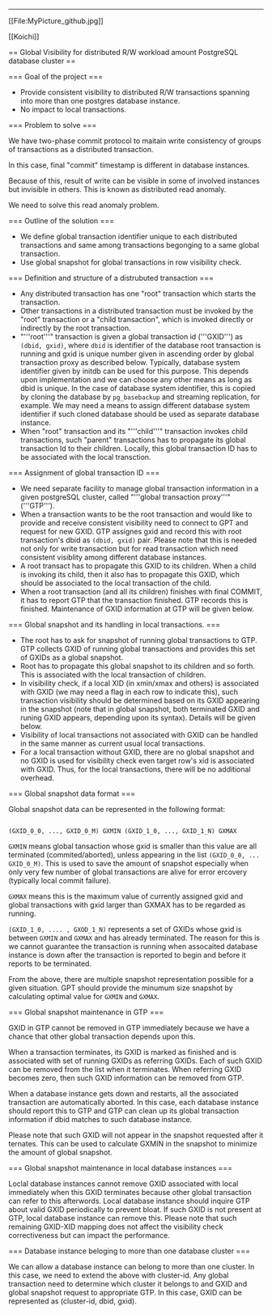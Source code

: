 
----
[[File:MyPicture_github.jpg]]

[[Koichi]]
 
== Global Visibility for distributed R/W workload amount PostgreSQL database cluster ==

=== Goal of the project ===

* Provide consistent visibility to distributed R/W transactions spanning into more than one postgres database instance.
* No impact to local transactions.

=== Problem to solve ===

We have two-phase commit protocol to maitain write consistency of groups of transactions as a distributed transaction.

In this case, final "commit" timestamp is different in database instances.

Because of this, result of write can be visible in some of involved instances but invisible in others.
This is known as distributed read anomaly.

We need to solve this read anomaly problem.

=== Outline of the solution ===

* We define global transaction identifier unique to each distributed transactions and same among transactions begonging to a same global transaction.
* Use global snapshot for global transactions in row visibility check.

=== Definition and structure of a distrubuted transaction ===

* Any distributed transaction has one "root" transaction which starts the transaction.
* Other transactions in a distributed transaction must be invoked by the "root" transaction or a "child transaction", which is invoked directly or indirectly by the root transaction.
* "'''root'''" transaction is given a global transaction id ('''GXID''') as <code>(dbid, gxid)</code>, where <code>dbid</code> is identifier of the database root transaction is running and gxid is unique number given in ascending order by global transaction proxy as described below.
Typically, database system identifier given by initdb can be used for this purpose.   This depends upon implementation and we can choose any other means as long as dbid is unique.  In the case of database system identifier, this is copied by cloning the database by `pg_basebackup` and streaming replication, for example.   We may need a means to assign different database system identifier if such cloned database should be used as separate database instance.
* When "root" transaction and its "'''child'''" transaction invokes child transactions, such "parent" transactions has to propagate its global transaction Id to their children.   Locally, this global transaction ID has to be associated with the local transction.

=== Assignment of global transaction ID ===

* We need separate facility to manage global transaction information in a given postgreSQL cluster, called "'''global transaction proxy'''" ('''GTP''').
* When a transaction wants to be the root transaction and would like to provide and receive consistent visibility need to connect to GPT and request for new GXID.   GTP assignes gxid and record this with root transaction's dbid as <code>(dbid, gxid)</code> pair.  Please note that this is needed not only for write transaction but for read transaction which need consistent visiblity among different database instances.
* A root transact has to propagate this GXID to its children.   When a child is invoking its child, then it also has to propagate this GXID, which should be associated to the local transaction of the child.
* When a root transaction (and all its children) finishes with final COMMIT, it has to report GTP that the transaction finished.   GTP records this is finished.   Maintenance of GXID information at GTP will be given below.

=== Global snapshot and its handling in local transactions. ===

* The root has to ask for snapshot of running global transactions to GTP.   GTP collects GXID of running global transactions and provides this set of GXIDs as a global snapshot.
* Root has to propagate this global snapshot to its children and so forth.   This is associated with the local transaction of children.
* In visibility check, if a local XID (in xmin/xmax and others) is associated with GXID (we may need a flag in each row to indicate this), such transaction visibility should be determined based on its GXID appearing in the snapshot (note that in global snapshot, both terminated GXID and runing GXID appears, depending upon its syntax).  Details will be given below.
* Visibility of local transactions not associated with GXID can be handled in the same manner as current usual local transactions.
* For a local transaction without GXID, there are no global snapshot and no GXID is used for visibility check even target row's xid is associated with GXID.   Thus, for the local transactions, there will be no additional overhead.

=== Global snapshot data format ===

Global snapshot data can be represented in the following format:

<code>
(GXID_0_0, ..., GXID_0_M) GXMIN (GXID_1_0, ..., GXID_1_N) GXMAX
</code>

<code>GXMIN</code> means global tansaction whose gxid is smaller than this value are all terminated (commited/aborted), unless appearing in the list <code>(GXID_0_0, ... GXID_0_M)</code>.
This is used to save the amount of snapshot especially when only very few number of global transactions are alive for error ercovery (typically local commit failure).

<code>GXMAX</code> means this is the maximum value of currently assigned gxid and global transactions with gxid larger than GXMAX has to be regarded as running.

<code>(GXID_1_0, .... , GXOD_1_N)</code> represents a set of GXIDs whose gxid is between <code>GXMIN</code> and <code>GXMAX</code> and has already terminated.  The reason for this is we cannot guarantee the transaction is running when assocaited database instance is down after the transaction is reported to begin and before it reports to be terminated.

From the above, there are multiple snapshot representation possible for a given situation.  GPT should provide the minumum size snapshot by calculating optimal value for <code>GXMIN</code> and <code>GXMAX</code>.

=== Global snapshot maintenance in GTP ===

GXID in GTP cannot be removed in GTP immediately because we have a chance that other global transaction depends upon this.

When a transaction terminates, its GXID is marked as finished and is associated with set of running GXIDs as referring GXIDs.   Each of such GXID can be removed from the list when it terminates.  When referring GXID becomes zero, then such GXID information can be removed from GTP.

When a database instance gets down and restarts, all the associated transaction are automatically aborted.   In this case, each database instance should report this to GTP and GTP can clean up its global transaction information if dbid matches to such database instance.

Please note that such GXID will not appear in the snapshot requested after it ternates.   This can be used to calculate GXMIN in the snapshot to minimize the amount of global snapshot.

=== Global snapshot maintenance in local database instances ===

Loclal database instances cannot remove GXID associated with local immediately when this GXID terminates because other global transaction can refer to this afterwords.   Local database instance should inquire GTP about valid GXID periodically to prevent bloat.    If such GXID is not present at GTP, local database instance can remove this.   Please note that such remaining GXID-XID mapping does not affect the visibility check correctiveness but can impact the performance.

=== Database instance beloging to more than one database cluster ===

We can allow a database instance can belong to more than one cluster.   In this case, we need to extend the above with cluster-id.   Any global transaction need to determine which cluster it belongs to and GXID and global snapshot request to appropriate GTP.   In this case, GXID can be represented as (cluster-id, dbid, gxid).

